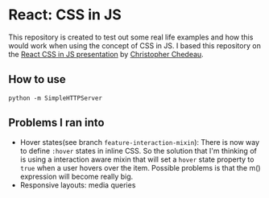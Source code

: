 React: CSS in JS
=================
This repository is created to test out some real life examples and how this would work when using the concept of CSS in JS.
I based this repository on the [React CSS in JS presentation](http://blog.vjeux.com/2014/javascript/react-css-in-js-nationjs.html) by [Christopher Chedeau](https://github.com/vjeux).

How to use
----------
	python -m SimpleHTTPServer

Problems I ran into
-------------------
* Hover states(see branch `feature-interaction-mixin`): There is now way to define `:hover` states in inline CSS. So the solution that I'm thinking of is using a interaction aware mixin that will set a `hover` state property to `true` when a user hovers over the item. Possible problems is that the m() expression will become really big.
* Responsive layouts: media queries
